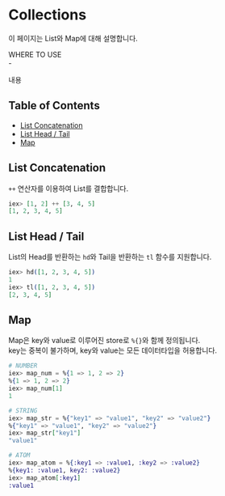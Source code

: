 # Collections
이 페이지는 List와 Map에 대해 설명합니다.
<div class="info">
  <div class="info-title">WHERE TO USE</div>
  - <p>내용</p>
</div>

## Table of Contents
- [List Concatenation](#list-concatenation)
- [List Head / Tail](#list-head-Tail)
- [Map](#map)

## List Concatenation
`++` 연산자를 이용하여 List를 결합합니다.
``` elixir
iex> [1, 2] ++ [3, 4, 5]
[1, 2, 3, 4, 5]
```
## List Head / Tail
List의 Head를 반환하는 `hd`와 Tail을 반환하는 `tl` 함수를 지원합니다.
``` elixir
iex> hd([1, 2, 3, 4, 5])
1
iex> tl([1, 2, 3, 4, 5])
[2, 3, 4, 5]
```
## Map
Map은 key와 value로 이루어진 store로 `%{}`와 함께 정의됩니다.  
key는 중복이 불가하며, key와 value는 모든 데이터타입을 허용합니다.
``` elixir
# NUMBER
iex> map_num = %{1 => 1, 2 => 2}
%{1 => 1, 2 => 2}
iex> map_num[1]
1

# STRING
iex> map_str = %{"key1" => "value1", "key2" => "value2"}
%{"key1" => "value1", "key2" => "value2"}
iex> map_str["key1"]
"value1"

# ATOM
iex> map_atom = %{:key1 => :value1, :key2 => :value2}
%{key1: :value1, key2: :value2}
iex> map_atom[:key1]
:value1
```
